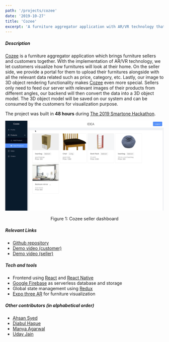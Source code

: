 ```yaml
---
path: '/projects/cozee'
date: '2019-10-27'
title: 'Cozee'
excerpt: 'A furniture aggregator application with AR/VR technology that enables buyers to visualize furnitures at home.'
---
```


##### Description

[Cozee](https://github.com/welvin21/cozee) is a furniture aggregator application which brings furniture sellers and customers together. With the implementation of AR/VR technology, we let customers visualize how furnitures will look at their home. On the seller side, we provide a portal for them to upload their furnitures alongside with all the relevant data related such as price, category, etc. Lastly, our image to 3D object rendering functionality makes [Cozee](https://github.com/welvin21/cozee) even more special. Sellers only need to feed our server with relevant images of their products from different angles, our backend will then convert the data into a 3D object model. The 3D object model will be saved on our system and can be consumed by the customers for visualization purpose.

The project was built in **48 hours** during [The 2019 Smartone Hackathon](https://www.smartonehackathon.com/).

![Cozee Seller](./cozee-seller.png 'Cozze seller')

<center>Figure 1: Cozee seller dashboard</center>

##### Relevant Links

- [Github repository](https://github.com/welvin21/cozee)
- [Demo video (customer)](https://drive.google.com/file/d/1SXb1bRGndBhaOgExlPfDCoZ5e1wuBfEo/view?usp=sharing)
- [Demo video (seller)](https://drive.google.com/file/d/1rTug59-X7od_KOBCKd8D1CQXUzBw7jGu/view?usp=sharing)

##### Tech and tools

- Frontend using [React](https://reactjs.org/) and [React Native](https://reactnative.dev/)
- [Google Firebase](https://firebase.google.com/) as serverless database and storage
- Global state management using [Redux](https://redux.js.org/)
- [Expo three AR](https://github.com/expo/expo-three-ar) for furniture visualization

##### Other contributors (in alphabetical order)

- [Ahsan Syed](https://github.com/ahsan8244)
- [Diabul Haque](https://github.com/diabhaque)
- [Manya Agarwal](https://github.com/manyaagarwal)
- [Uday Jain](https://github.com/uday1331)
